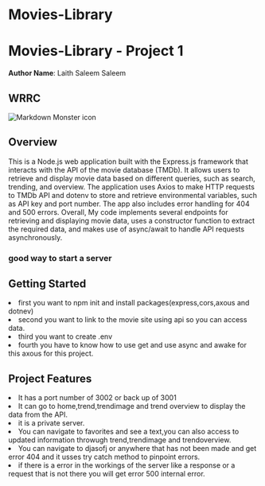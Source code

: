 # Movies-Library
# Movies-Library - Project 1

**Author Name**: Laith Saleem Saleem

## WRRC
<img src="/home/laith/Movies-Library/image/api-1024x671.png"
     alt="Markdown Monster icon"
      />

## Overview
This is a Node.js web application built with the Express.js framework that interacts with the API of the movie database (TMDb). It allows users to retrieve and display movie data based on different queries, such as search, trending, and overview. The application uses Axios to make HTTP requests to TMDb API and dotenv to store and retrieve environmental variables, such as API key and port number. The app also includes error handling for 404 and 500 errors. Overall, My code implements several endpoints for retrieving and displaying movie data, uses a constructor function to extract the required data, and makes use of async/await to handle API requests asynchronously.

### good way to start a server
## Getting Started
<li>first you want to npm init and install packages(express,cors,axous and dotnev) <li> second you want to link to the movie site using api so you can access data.
<li>third you want to create .env
<li> fourth you have to know how to use get and use async and awake for this axous for this project. 


## Project Features
<li>It has a port number of 3002 or back up of 3001
<li>It can go to home,trend,trendimage and trend overview to display the data from the API.
<li>it is  a private server.
<li>You can navigate to favorites and see a text,you can also access to updated information throwugh trend,trendimage and trendoverview.
<li >You can navigate to djasofj or anywhere that has not been made and get error 404 and it usses try catch method to pinpoint errors.
<li> if there is a error in the workings of the server like a response or a request that is not there you will get error 500 internal error.